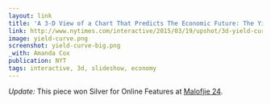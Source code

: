 ```yaml
---
layout: link
title: 'A 3-D View of a Chart That Predicts The Economic Future: The Yield Curve'
link: http://www.nytimes.com/interactive/2015/03/19/upshot/3d-yield-curve-economic-growth.html
image: yield-curve.png
screenshot: yield-curve-big.png
_with: Amanda Cox
publication: NYT
tags: interactive, 3d, slideshow, economy
---
```


_Update:_ This piece won Silver for Online Features at [Malofjie 24](http://www.malofiejgraphics.com/wp-content/uploads/2016/03/M24_-AWARDS-LIST_OK.pdf).

